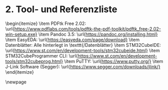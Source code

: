 # 2. Tool- und Referenzliste
\begin{itemize}
    \item PDFtk Free 2.02: \url{https://www.pdflabs.com/tools/pdftk-the-pdf-toolkit/pdftk_free-2.02-win-setup.exe}
    \item Pandoc 3.5: \url{https://pandoc.org/installing.html}
    \item EasyEDA: \url{https://easyeda.com/page/download}
    \item Datenblätter: Alle hinterlegt in \texttt{/Datenblätter}
    \item STM32CubeIDE: \url{https://www.st.com/en/development-tools/stm32cubeide.html}
    \item STM32CubeProgrammer CLI: \url{https://www.st.com/en/development-tools/stm32cubeprog.html}
    \item PuTTY: \url{https://www.putty.org/}
    \item J-Link Software (Segger): \url{https://www.segger.com/downloads/jlink/}
\end{itemize}


\newpage